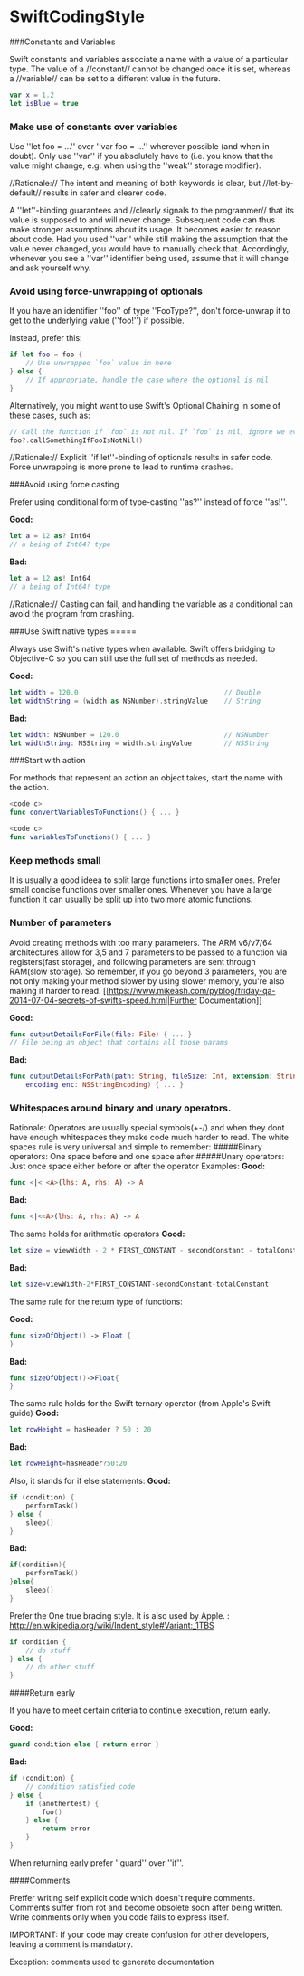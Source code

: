 # SwiftCodingStyle

###Constants and Variables 

Swift constants and variables associate a name with a value of a particular type. The value of a //constant// cannot be changed once it is set, whereas a //variable// can be set to a different value in the future.
```swift
var x = 1.2
let isBlue = true
```
### Make use of constants over variables 

Use ''let foo = …'' over ''var foo = …'' wherever possible (and when in doubt). Only use ''var'' if you absolutely have to (i.e. you know that the value might change, e.g. when using the ''weak'' storage modifier).

//Rationale:// The intent and meaning of both keywords is clear, but //let-by-default// results in safer and clearer code.

A ''let''-binding guarantees and //clearly signals to the programmer// that its value is supposed to and will never change. Subsequent code can thus make stronger assumptions about its usage.
It becomes easier to reason about code. Had you used ''var'' while still making the assumption that the value never changed, you would have to manually check that.
Accordingly, whenever you see a ''var'' identifier being used, assume that it will change and ask yourself why.

### Avoid using force-unwrapping of optionals

If you have an identifier ''foo'' of type ''FooType?'', don't force-unwrap it to get to the underlying value (''foo!'') if possible.

Instead, prefer this:

```swift
if let foo = foo {
    // Use unwrapped `foo` value in here
} else {
    // If appropriate, handle the case where the optional is nil
}
```
Alternatively, you might want to use Swift's Optional Chaining in some of these cases, such as:

```swift
// Call the function if `foo` is not nil. If `foo` is nil, ignore we ever tried to make the call
foo?.callSomethingIfFooIsNotNil()
```
//Rationale:// Explicit ''if let''-binding of optionals results in safer code. Force unwrapping is more prone to lead to runtime crashes.

###Avoid using force casting

Prefer using conditional form of type-casting ''as?'' instead of force ''as!''.

**Good:**
```swift
let a = 12 as? Int64
// a being of Int64? type
```

**Bad:**
```swift
let a = 12 as! Int64
// a being of Int64! type
```

//Rationale:// Casting can fail, and handling the variable as a conditional can avoid the program from crashing.


###Use Swift native types =====

Always use Swift's native types when available. Swift offers bridging to Objective-C so you can still use the full set of methods as needed.

**Good:**
```swift
let width = 120.0                                    // Double
let widthString = (width as NSNumber).stringValue    // String
```

**Bad:**
```swift
let width: NSNumber = 120.0                          // NSNumber
let widthString: NSString = width.stringValue        // NSString
```


###Start with action

For methods that represent an action an object takes, start the name with the action.

```swift
<code c>
func convertVariablesToFunctions() { ... }
```

```swift
<code c>
func variablesToFunctions() { ... }
```


### Keep methods small

It is usually a good ideea to split large functions into smaller ones.  Prefer small concise functions over smaller ones.
Whenever you have a large function it can usually be split up into two more atomic functions. 


### Number of parameters
Avoid creating methods with too many parameters. The ARM v6/v7/64 architectures allow for 3,5 and 7 parameters to be passed to a function via registers(fast storage), and following parameters are sent through RAM(slow storage). So remember, if you go beyond 3 parameters, you are not only making your method slower by using slower memory, you're also making it harder to read. 
[[https://www.mikeash.com/pyblog/friday-qa-2014-07-04-secrets-of-swifts-speed.html|Further Documentation]]

**Good:**
```swift
func outputDetailsForFile(file: File) { ... }
// File being an object that contains all those params
```

**Bad:**
```swift
func outputDetailsForPath(path: String, fileSize: Int, extension: String,
    encoding enc: NSStringEncoding) { ... }
```


### Whitespaces around binary and unary operators.
Rationale: Operators are usually special symbols(+-/)  and when they dont have enough whitespaces they make code much harder to read. The white spaces rule is very universal and simple to remember:
#####Binary operators: One space before and one space after
#####Unary operators: Just once space either before or after the operator
Examples:
**Good:**
```swift
func <|< <A>(lhs: A, rhs: A) -> A
```
**Bad:**
```swift
func <|<<A>(lhs: A, rhs: A) -> A
```
The same holds for arithmetic operators
**Good:**
```swift
let size = viewWidth - 2 * FIRST_CONSTANT - secondConstant - totalConstant
```
**Bad:**
```swift
let size=viewWidth-2*FIRST_CONSTANT-secondConstant-totalConstant
```

The same rule for the return type of functions:

**Good:**
```swift
func sizeOfObject() -> Float {
}
```
**Bad:**
```swift
func sizeOfObject()->Float{
}
```

The same rule holds for the Swift ternary operator (from Apple's Swift guide)
**Good:**
```swift
let rowHeight = hasHeader ? 50 : 20
```
**Bad:**
```swift
let rowHeight=hasHeader?50:20
```

Also, it stands for if else statements:
**Good:**
```swift
if (condition) {
    performTask()
} else {
    sleep()
}
```
**Bad:**
```swift
if(condition){
    performTask()
}else{
    sleep()
}
```

Prefer the One true bracing style. It is also used by Apple. : http://en.wikipedia.org/wiki/Indent_style#Variant:_1TBS

```swift
if condition {
    // do stuff
} else {
    // do other stuff
}
```


####Return early

If you have to meet certain criteria to continue execution, return early.

**Good:**
```swift
guard condition else { return error }
```

**Bad:**
```swift
if (condition) {
    // condition satisfied code
} else {
    if (anothertest) {
        foo()
    } else {
        return error
    }
}
```

When returning early prefer ''guard'' over ''if''.

####Comments

Preffer writing self explicit code which doesn't require comments. Comments suffer from rot and become obsolete soon after being written. Write comments only when you code fails to express itself.

IMPORTANT: If your code may create confusion for other developers, leaving a comment is mandatory.

Exception: comments used to generate documentation
